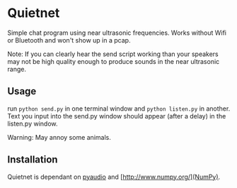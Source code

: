 # Quietnet

Simple chat program using near ultrasonic frequencies. Works without Wifi or Bluetooth and won't show up in a pcap.

Note: If you can clearly hear the send script working than your speakers may not be high quality enough to produce sounds in the near ultrasonic range.

## Usage

run `python send.py` in one terminal window and `python listen.py` in another. Text you input into the send.py window should appear (after a delay) in the listen.py window.

Warning: May annoy some animals.

## Installation

Quietnet is dependant on [pyaudio](http://people.csail.mit.edu/hubert/pyaudio/) and [http://www.numpy.org/](NumPy).
